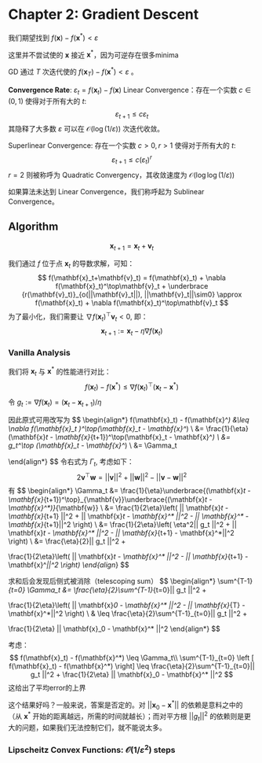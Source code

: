 # Chapter 2: Gradient Descent

我们期望找到 $f(\mathbf{x}) - f(\mathbf{x}^*) < \varepsilon$

这里并不尝试使的 $\mathbf{x}$ 接近 $\mathbf{x}^*$，因为可逆存在很多minima

GD 通过 $T$ 次迭代使的 $f(\mathbf{x}_T) - f(\mathbf{x}^*) < \varepsilon$ 。

**Convergence Rate**: $\varepsilon_t = f(\mathbf{x}_t) - f(\mathbf{x})$
 Linear Convergence：存在一个实数 $c\in (0,1)$ 使得对于所有大的 $t$:
$$
\varepsilon _{t+1} \leq c \varepsilon_t
$$
其隐释了大多数 $\varepsilon$ 可以在 $\mathcal{O}(\log(1/\varepsilon))$ 次迭代收敛。

Superlinear Convergence: 存在一个实数 $c>0, r>1$ 使得对于所有大的 $t$:
$$
\varepsilon_{t+1} \leq c(\varepsilon_t)^r
$$
$r=2$ 则被称呼为 Quadratic Convergency，其收敛速度为 $\mathcal{O}(\log \log(1/\varepsilon))$

如果算法未达到 Linear Convergence，我们称呼起为 Sublinear Convergence。



## Algorithm

$$
\mathbf{x}_{t+1} = \mathbf{x}_t + \mathbf{v}_t
$$

我们通过 $f$ 位于点 $\mathbf{x}_t$ 的导数求解，可知：
$$
f(\mathbf{x}_t+\mathbf{v}_t) = f(\mathbf{x}_t) + \nabla f(\mathbf{x}_t)^\top\mathbf{v}_t + \underbrace {r(\mathbf{v}_t)}_{o(||\mathbf{v}_t||), ||\mathbf{v}_t||\sim0} \approx f(\mathbf{x}_t) + \nabla f(\mathbf{x}_t)^\top\mathbf{v}_t
$$
为了最小化，我们需要让 $\nabla f(\mathbf{x}_t)^\top\mathbf{v}_t<0$, 即：
$$
\mathbf{x}_{t+1} := \mathbf{x}_t - \eta \nabla f(\mathbf{x}_t)
$$

### Vanilla Analysis

我们将 $\mathbf{x}_t$ 与 $\mathbf{x}^*$ 的性能进行对比：
$$
f(\mathbf{x}_t) - f(\mathbf{x}^*) \leq \nabla f(\mathbf{x}_t )^\top(\mathbf{x}_t - \mathbf{x}^*)
$$
令 $g_t := \nabla f(\mathbf{x}_t) = (\mathbf{x}_t - \mathbf{x}_{t+1}) / \eta$

因此原式可用改写为
$$
\begin{align*}
f(\mathbf{x}_t) - f(\mathbf{x}^*)
&\leq \nabla f(\mathbf{x}_t )^\top(\mathbf{x}_t - \mathbf{x}^*)
\\
&=
\frac{1}{\eta}(\mathbf{x}_t - \mathbf{x}_{t+1})^\top(\mathbf{x}_t - \mathbf{x}^*)
\\
&= g_t^\top (\mathbf{x}_t - \mathbf{x}^*)
\\
&= \Gamma_t

\end{align*}
$$
令右式为 $\Gamma_t$, 考虑如下：
$$
2\mathbf{v}^\top\mathbf{w} = ||\mathbf{v}||^2  + ||\mathbf{w}||^2 - ||\mathbf{v} - \mathbf{w}||^2
$$
有
$$
\begin{align*}
\Gamma_t
&= \frac{1}{\eta}\underbrace{(\mathbf{x}_t - \mathbf{x}_{t+1})^\top}_{\mathbf{v}}\underbrace{(\mathbf{x}_t - \mathbf{x}^*)}_{\mathbf{w}}
\\
&= \frac{1}{2\eta}\left(
|| \mathbf{x}_t - \mathbf{x}_{t+1} ||^2 +
|| \mathbf{x}_t - \mathbf{x}^* ||^2 -
|| \mathbf{x}^* - \mathbf{x}_{t+1}||^2
\right)
\\
&= \frac{1}{2\eta}\left(
\eta^2|| g_t ||^2 +
|| \mathbf{x}_t - \mathbf{x}^* ||^2 -
|| \mathbf{x}_{t+1} - \mathbf{x}^*||^2
\right)
\\
&=
\frac{\eta}{2}|| g_t ||^2 +

\frac{1}{2\eta}\left(
|| \mathbf{x}_t - \mathbf{x}^* ||^2 -
|| \mathbf{x}_{t+1} - \mathbf{x}^*||^2
\right)
\end{align*}
$$

求和后会发现后侧式被消除（telescoping sum）
$$
\begin{align*}
\sum^{T-1}_{t=0} \Gamma_t &= 
\frac{\eta}{2}\sum^{T-1}_{t=0}|| g_t ||^2 +

\frac{1}{2\eta}\left(
|| \mathbf{x}_0 - \mathbf{x}^* ||^2 -
|| \mathbf{x}_{T} - \mathbf{x}^*||^2
\right)
\\
& \leq 
\frac{\eta}{2}\sum^{T-1}_{t=0}|| g_t ||^2 +

\frac{1}{2\eta}
|| \mathbf{x}_0 - \mathbf{x}^* ||^2
\end{align*}
$$

考虑：
$$
f(\mathbf{x}_t) - f(\mathbf{x}^*) \leq \Gamma_t\\
\sum^{T-1}_{t=0} 
\left [ f(\mathbf{x}_t) - f(\mathbf{x}^*) \right]
\leq 
\frac{\eta}{2}\sum^{T-1}_{t=0}|| g_t ||^2 +
\frac{1}{2\eta}
|| \mathbf{x}_0 - \mathbf{x}^* ||^2
$$
这给出了平均error的上界

这个结果好吗？一般来说，答案是否定的。对 $|| \mathbf{x}_0 - \mathbf{x}^* ||$ 的依赖是意料之中的（从 $\mathbf{x}^*$ 开始的距离越远，所需的时间就越长）；而对平方根 $|| g_t ||^2$ 的依赖则是更大的问题，如果我们无法控制它们，就不能说太多。

### Lipscheitz Convex Functions: $\mathcal{O}(1/\varepsilon^2)$ steps

